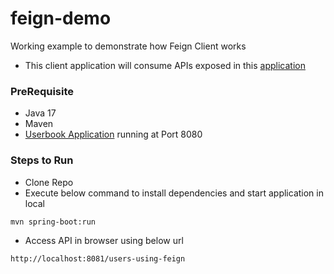 # feign-demo
Working example to demonstrate how Feign Client works
* This client application will consume APIs exposed in this [application](https://github.com/spring-lab-01/userbook)


### PreRequisite

* Java 17
* Maven
* [Userbook Application]((https://github.com/spring-lab-01/userbook)) running at Port 8080

### Steps to Run
* Clone Repo
* Execute below command to install dependencies and start application in local
```
mvn spring-boot:run
```
* Access API in browser using below url 
```
http://localhost:8081/users-using-feign
```